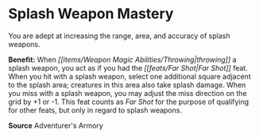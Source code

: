 ﻿---
cssclass: [feats]

---
# Splash Weapon Mastery

You are adept at increasing the range, area, and accuracy of splash weapons.

**Benefit:** When _[[items/Weapon Magic Abilities/Throwing|throwing]]_ a splash weapon, you act as if you had the _[[feats/Far Shot|Far Shot]]_ feat. When you hit with a splash weapon, select one additional square adjacent to the splash area; creatures in this area also take splash damage. When you miss with a splash weapon, you may adjust the miss direction on the grid by +1 or -1. This feat counts as _Far Shot_ for the purpose of qualifying for other feats, but only in regard to splash weapons.

**Source** Adventurer's Armory